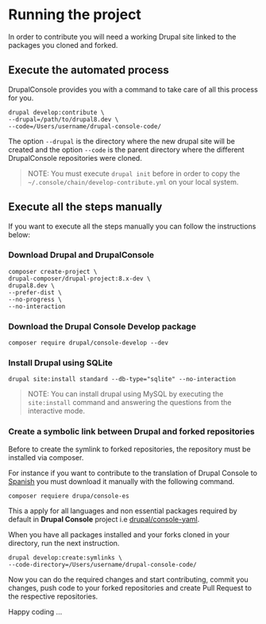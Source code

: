 # Running the project
In order to contribute you will need a working Drupal site linked to the packages you cloned and forked.

## Execute the automated process
DrupalConsole provides you with a command to take care of all this process for you.
```
drupal develop:contribute \
--drupal=/path/to/drupal8.dev \
--code=/Users/username/drupal-console-code/
```

The option `--drupal` is the directory where the new drupal site will be created and the option `--code` is the parent directory where the different DrupalConsole repositories were cloned.

> NOTE: You must execute `drupal init` before in order to copy the `~/.console/chain/develop-contribute.yml` on your local system.

## Execute all the steps manually
If you want to execute all the steps manually you can follow the instructions below:

### Download Drupal and DrupalConsole
```
composer create-project \
drupal-composer/drupal-project:8.x-dev \
drupal8.dev \
--prefer-dist \
--no-progress \
--no-interaction
```

### Download the Drupal Console Develop package
```
composer require drupal/console-develop --dev
```

### Install Drupal using SQLite
```
drupal site:install standard --db-type="sqlite" --no-interaction
```
> NOTE: You can install drupal using MySQL by executing the `site:install` command and answering the questions from the interactive mode.

### Create a symbolic link between Drupal and forked repositories
Before to create the symlink to forked repositories, the repository must be installed via composer.

For instance if you want to contribute to the translation of Drupal Console to [Spanish](https://github.com/hechoendrupal/drupal-console-es) you must download it manually with the following command.

```
composer requiere drupa/console-es
```

This a apply for all languages and non essential packages required by default in **Drupal Console** project i.e [drupal/console-yaml](https://github.com/weknowinc/drupal-console-yaml).

When you have all packages installed and your forks cloned in your directory, run the next instruction.

```
drupal develop:create:symlinks \
--code-directory=/Users/username/drupal-console-code/
```

Now you can do the required changes and start contributing, commit you changes, push code to your forked repositories and create Pull Request to the respective repositories.

Happy coding ...

